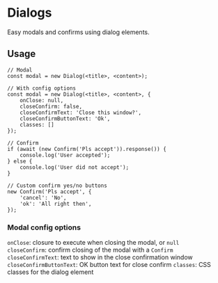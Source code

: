 # Dialogs
Easy modals and confirms using dialog elements.

## Usage
```
// Modal
const modal = new Dialog(<title>, <content>);

// With config options
const modal = new Dialog(<title>, <content>, {
    onClose: null,
    closeConfirm: false,
    closeConfirmText: 'Close this window?',
    closeConfirmButtonText: 'Ok',
    classes: []
});

// Confirm
if (await (new Confirm('Pls accept')).response()) {
    console.log('User accepted');
} else {
    console.log('User did not accept');
}

// Custom confirm yes/no buttons
new Confirm('Pls accept', {
    'cancel': 'No',
    'ok': 'All right then',
});
```

### Modal config options
`onClose`: closure to execute when closing the modal, or `null`  
`closeConfirm`: confirm closing of the modal with a `Confirm`  
`closeConfirmText`: text to show in the close confirmation window
`closeConfirmButtonText`: OK button text for close confirm
`classes`: CSS classes for the dialog element